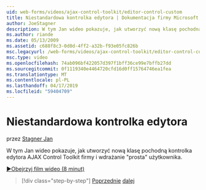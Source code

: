 ```yaml
---
uid: web-forms/videos/ajax-control-toolkit/editor-control-custom
title: Niestandardowa kontrolka edytora | Dokumentacja firmy Microsoft
author: JoeStagner
description: W tym Jan wideo pokazuje, jak utworzyć nową klasę pochodną kontrolka edytora AJAX Control Toolkit firmy i wdrażanie "prosta" użytkownika.
ms.author: riande
ms.date: 05/13/2009
ms.assetid: c688f8c3-0d0d-4ff2-a32b-f93e05fc826b
msc.legacyurl: /web-forms/videos/ajax-control-toolkit/editor-control-custom
msc.type: video
ms.openlocfilehash: 74ab096bf422057d397f1bff36ce99e7bffb27dd
ms.sourcegitcommit: 0f1119340e4464720cfd16d0ff15764746ea1fea
ms.translationtype: MT
ms.contentlocale: pl-PL
ms.lasthandoff: 04/17/2019
ms.locfileid: "59404709"
---
```

# <a name="editor-control-custom"></a>Niestandardowa kontrolka edytora

przez [Stagner Jan](https://github.com/JoeStagner)

W tym Jan wideo pokazuje, jak utworzyć nową klasę pochodną kontrolka edytora AJAX Control Toolkit firmy i wdrażanie "prosta" użytkownika.

[&#9654;Obejrzyj film wideo (8 minut)](https://channel9.msdn.com/Blogs/ASP-NET-Site-Videos/editor-control-custom)

> [!div class="step-by-step"]
> [Poprzednie](editor-control.md)
> [dalej](create-a-new-custom-extender.md)

